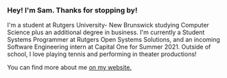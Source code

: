 ### Hey! I'm Sam. Thanks for stopping by!
I'm a student at Rutgers University- New Brunswick studying Computer Science plus an additional degree in business. I'm currently a Student Systems Programmer at Rutgers Open Systems Solutions, and an incoming Software Engineering intern at Capital One for Summer 2021. Outside of school, I love playing tennis and performing in theater productions!

You can find more about me [on my website.](https://samuelping.me)

<!--
**samuel-ping/samuel-ping** is a ✨ _special_ ✨ repository because its `README.md` (this file) appears on your GitHub profile.

Here are some ideas to get you started:

- 🔭 I’m currently working on ...
- 🌱 I’m currently learning ...
- 👯 I’m looking to collaborate on ...
- 🤔 I’m looking for help with ...
- 💬 Ask me about ...
- 📫 How to reach me: ...
- 😄 Pronouns: ...
- ⚡ Fun fact: ...
-->
